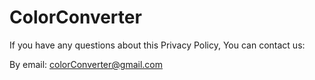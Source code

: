 # ColorConverter
If you have any questions about this Privacy Policy, You can contact us:

By email: colorConverter@gmail.com
